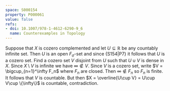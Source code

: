 ```yaml
---
space: S000154
property: P000061
value: false
refs:
- doi: 10.1007/978-1-4612-6290-9_6
  name: Counterexamples in Topology
---
```


Suppose that $X$ is cozero complemented and let $U\subseteq \mathbb{R}$ be any countably infinite set. Then $U$ is an open $F_\sigma$-set and since {S154|P7} it follows that $U$ is a cozero set. Find a cozero set $V$ disjoint from $U$ such that $U\cup V$ is dense in $X$. Since $X\setminus V$ is infinite we have $\infty\notin V$. Since $V$ is a cozero set, write $V = \bigcup_{n=1}^\infty F_n$ where $F_n$ are closed. Then $\infty\notin F_n$ so $F_n$ is finite. It follows that $V$ is countable. But then $X = \overline{U\cup V} = U\cup V\cup \{\infty\}$ is countable, contradiction.
